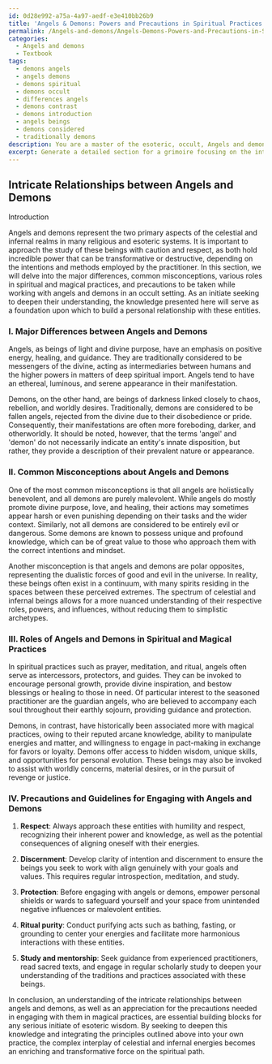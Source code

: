 ```yaml
---
id: 0d28e992-a75a-4a97-aedf-e3e410bb26b9
title: 'Angels & Demons: Powers and Precautions in Spiritual Practices'
permalink: /Angels-and-demons/Angels-Demons-Powers-and-Precautions-in-Spiritual-Practices/
categories:
  - Angels and demons
  - Textbook
tags:
  - demons angels
  - angels demons
  - demons spiritual
  - demons occult
  - differences angels
  - demons contrast
  - demons introduction
  - angels beings
  - demons considered
  - traditionally demons
description: You are a master of the esoteric, occult, Angels and demons and education, you have written many textbooks on the subject in ways that provide students with rich and deep understanding of the subject. You are being asked to write textbook-like sections on a topic and you do it with full context, explainability, and reliability in accuracy to the true facts of the topic at hand, in a textbook style that a student would easily be able to learn from, in a rich, engaging, and contextual way. Always include relevant context (such as formulas and history), related concepts, and in a way that someone can gain deep insights from.
excerpt: Generate a detailed section for a grimoire focusing on the intricate relationships between angels and demons, specifically highlighting their major differences, common misconceptions, various roles in spiritual and magical practices, and precautions to be taken while working with these entities in an occult setting. Please provide meaningful insights and knowledge that initiates can use to deepen their understanding of these celestial and infernal beings.
---
```


## Intricate Relationships between Angels and Demons

Introduction

Angels and demons represent the two primary aspects of the celestial and infernal realms in many religious and esoteric systems. It is important to approach the study of these beings with caution and respect, as both hold incredible power that can be transformative or destructive, depending on the intentions and methods employed by the practitioner. In this section, we will delve into the major differences, common misconceptions, various roles in spiritual and magical practices, and precautions to be taken while working with angels and demons in an occult setting. As an initiate seeking to deepen their understanding, the knowledge presented here will serve as a foundation upon which to build a personal relationship with these entities.

### I. Major Differences between Angels and Demons

Angels, as beings of light and divine purpose, have an emphasis on positive energy, healing, and guidance. They are traditionally considered to be messengers of the divine, acting as intermediaries between humans and the higher powers in matters of deep spiritual import. Angels tend to have an ethereal, luminous, and serene appearance in their manifestation.

Demons, on the other hand, are beings of darkness linked closely to chaos, rebellion, and worldly desires. Traditionally, demons are considered to be fallen angels, rejected from the divine due to their disobedience or pride. Consequently, their manifestations are often more foreboding, darker, and otherworldly. It should be noted, however, that the terms 'angel' and 'demon' do not necessarily indicate an entity's innate disposition, but rather, they provide a description of their prevalent nature or appearance.

### II. Common Misconceptions about Angels and Demons

One of the most common misconceptions is that all angels are holistically benevolent, and all demons are purely malevolent. While angels do mostly promote divine purpose, love, and healing, their actions may sometimes appear harsh or even punishing depending on their tasks and the wider context. Similarly, not all demons are considered to be entirely evil or dangerous. Some demons are known to possess unique and profound knowledge, which can be of great value to those who approach them with the correct intentions and mindset.

Another misconception is that angels and demons are polar opposites, representing the dualistic forces of good and evil in the universe. In reality, these beings often exist in a continuum, with many spirits residing in the spaces between these perceived extremes. The spectrum of celestial and infernal beings allows for a more nuanced understanding of their respective roles, powers, and influences, without reducing them to simplistic archetypes.

### III. Roles of Angels and Demons in Spiritual and Magical Practices

In spiritual practices such as prayer, meditation, and ritual, angels often serve as intercessors, protectors, and guides. They can be invoked to encourage personal growth, provide divine inspiration, and bestow blessings or healing to those in need. Of particular interest to the seasoned practitioner are the guardian angels, who are believed to accompany each soul throughout their earthly sojourn, providing guidance and protection.

Demons, in contrast, have historically been associated more with magical practices, owing to their reputed arcane knowledge, ability to manipulate energies and matter, and willingness to engage in pact-making in exchange for favors or loyalty. Demons offer access to hidden wisdom, unique skills, and opportunities for personal evolution. These beings may also be invoked to assist with worldly concerns, material desires, or in the pursuit of revenge or justice.

### IV. Precautions and Guidelines for Engaging with Angels and Demons

1. **Respect**: Always approach these entities with humility and respect, recognizing their inherent power and knowledge, as well as the potential consequences of aligning oneself with their energies.

2. **Discernment**: Develop clarity of intention and discernment to ensure the beings you seek to work with align genuinely with your goals and values. This requires regular introspection, meditation, and study.

3. **Protection**: Before engaging with angels or demons, empower personal shields or wards to safeguard yourself and your space from unintended negative influences or malevolent entities.

4. **Ritual purity**: Conduct purifying acts such as bathing, fasting, or grounding to center your energies and facilitate more harmonious interactions with these entities.

5. **Study and mentorship**: Seek guidance from experienced practitioners, read sacred texts, and engage in regular scholarly study to deepen your understanding of the traditions and practices associated with these beings.

In conclusion, an understanding of the intricate relationships between angels and demons, as well as an appreciation for the precautions needed in engaging with them in magical practices, are essential building blocks for any serious initiate of esoteric wisdom. By seeking to deepen this knowledge and integrating the principles outlined above into your own practice, the complex interplay of celestial and infernal energies becomes an enriching and transformative force on the spiritual path.
